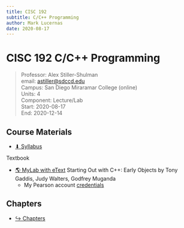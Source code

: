 ```yaml
---
title: CISC 192
subtitle: C/C++ Programming
author: Mark Lucernas
date: 2020-08-17
---
```



# CISC 192 C/C++ Programming
> Professor: Alex Stiller-Shulman<br>
> email: astiller@sdccd.edu<br>
> Campus: San Diego Miraramar College (online)<br>
> Units: 4<br>
> Component: Lecture/Lab<br>
> Start: 2020-08-17<br>
> End: 2020-12-14<br>

## Course Materials

- [⬇ Syllabus](file:../../../files/fall-2020/CISC-192/syllabus.pdf)

Textbook

- [🌎 MyLab with eText](https://portal.mypearson.com/course-home) Starting Out with
  C++: Early Objects by Tony Gaddis, Judy Walters, Godfrey Muganda
  * My Pearson account [credentials](vfile:../../../files/fall-2020/CISC-192/pearson_account.txt)


## Chapters

- [↪ Chapters](chapters/index)

